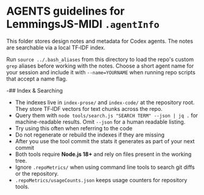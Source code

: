 # AGENTS guidelines for LemmingsJS-MIDI `.agentInfo`

This folder stores design notes and metadata for Codex agents. The notes are searchable via a local TF‑IDF index.

Run `source ../.bash_aliases` from this directory to load the repo's custom
`grep` aliases before working with the notes.
Choose a short agent name for your session and include it with `--name=YOURNAME`
when running repo scripts that accept a name flag.

-## Index & Searching
- The indexes live in `index-prose/` and `index-code/` at the repository root. They store TF‑IDF vectors for text chunks across the repo.
- Query them with `node tools/search.js "SEARCH TERM" --json | jq .` for machine-readable results. Omit `--json` for a human readable listing.
- Try using this often when referring to the code
- Do not regenerate or rebuild the indexes if they are missing
- After you use the tool commit the stats it generates as part of your next commit
- Both tools require **Node.js 18+** and rely on files present in the working tree.
 - Ignore `.repoMetrics/` when using command line tools to search git diffs or the repository.
 - `.repoMetrics/usageCounts.json` keeps usage counters for repository tools.
